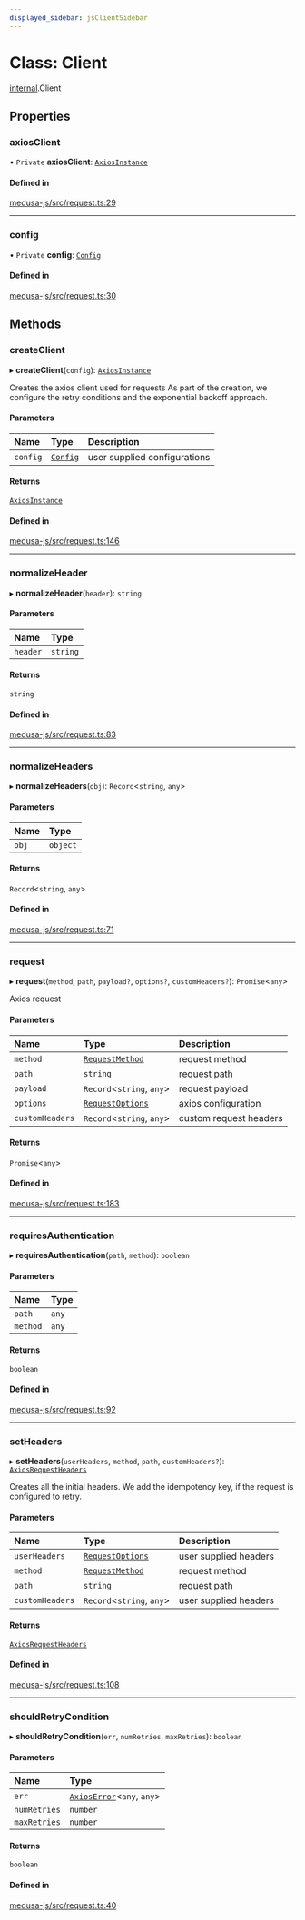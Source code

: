 ```yaml
---
displayed_sidebar: jsClientSidebar
---
```


# Class: Client

[internal](../modules/internal.md).Client

## Properties

### axiosClient

• `Private` **axiosClient**: [`AxiosInstance`](../interfaces/internal.AxiosInstance.md)

#### Defined in

[medusa-js/src/request.ts:29](https://github.com/medusajs/medusa/blob/e38dd7f6/packages/medusa-js/src/request.ts#L29)

___

### config

• `Private` **config**: [`Config`](../interfaces/internal.Config.md)

#### Defined in

[medusa-js/src/request.ts:30](https://github.com/medusajs/medusa/blob/e38dd7f6/packages/medusa-js/src/request.ts#L30)

## Methods

### createClient

▸ **createClient**(`config`): [`AxiosInstance`](../interfaces/internal.AxiosInstance.md)

Creates the axios client used for requests
As part of the creation, we configure the retry conditions
and the exponential backoff approach.

#### Parameters

| Name | Type | Description |
| :------ | :------ | :------ |
| `config` | [`Config`](../interfaces/internal.Config.md) | user supplied configurations |

#### Returns

[`AxiosInstance`](../interfaces/internal.AxiosInstance.md)

#### Defined in

[medusa-js/src/request.ts:146](https://github.com/medusajs/medusa/blob/e38dd7f6/packages/medusa-js/src/request.ts#L146)

___

### normalizeHeader

▸ **normalizeHeader**(`header`): `string`

#### Parameters

| Name | Type |
| :------ | :------ |
| `header` | `string` |

#### Returns

`string`

#### Defined in

[medusa-js/src/request.ts:83](https://github.com/medusajs/medusa/blob/e38dd7f6/packages/medusa-js/src/request.ts#L83)

___

### normalizeHeaders

▸ **normalizeHeaders**(`obj`): `Record`<`string`, `any`\>

#### Parameters

| Name | Type |
| :------ | :------ |
| `obj` | `object` |

#### Returns

`Record`<`string`, `any`\>

#### Defined in

[medusa-js/src/request.ts:71](https://github.com/medusajs/medusa/blob/e38dd7f6/packages/medusa-js/src/request.ts#L71)

___

### request

▸ **request**(`method`, `path`, `payload?`, `options?`, `customHeaders?`): `Promise`<`any`\>

Axios request

#### Parameters

| Name | Type | Description |
| :------ | :------ | :------ |
| `method` | [`RequestMethod`](../modules/internal.md#requestmethod) | request method |
| `path` | `string` | request path |
| `payload` | `Record`<`string`, `any`\> | request payload |
| `options` | [`RequestOptions`](../interfaces/internal.RequestOptions.md) | axios configuration |
| `customHeaders` | `Record`<`string`, `any`\> | custom request headers |

#### Returns

`Promise`<`any`\>

#### Defined in

[medusa-js/src/request.ts:183](https://github.com/medusajs/medusa/blob/e38dd7f6/packages/medusa-js/src/request.ts#L183)

___

### requiresAuthentication

▸ **requiresAuthentication**(`path`, `method`): `boolean`

#### Parameters

| Name | Type |
| :------ | :------ |
| `path` | `any` |
| `method` | `any` |

#### Returns

`boolean`

#### Defined in

[medusa-js/src/request.ts:92](https://github.com/medusajs/medusa/blob/e38dd7f6/packages/medusa-js/src/request.ts#L92)

___

### setHeaders

▸ **setHeaders**(`userHeaders`, `method`, `path`, `customHeaders?`): [`AxiosRequestHeaders`](../modules/internal.md#axiosrequestheaders)

Creates all the initial headers.
We add the idempotency key, if the request is configured to retry.

#### Parameters

| Name | Type | Description |
| :------ | :------ | :------ |
| `userHeaders` | [`RequestOptions`](../interfaces/internal.RequestOptions.md) | user supplied headers |
| `method` | [`RequestMethod`](../modules/internal.md#requestmethod) | request method |
| `path` | `string` | request path |
| `customHeaders` | `Record`<`string`, `any`\> | user supplied headers |

#### Returns

[`AxiosRequestHeaders`](../modules/internal.md#axiosrequestheaders)

#### Defined in

[medusa-js/src/request.ts:108](https://github.com/medusajs/medusa/blob/e38dd7f6/packages/medusa-js/src/request.ts#L108)

___

### shouldRetryCondition

▸ **shouldRetryCondition**(`err`, `numRetries`, `maxRetries`): `boolean`

#### Parameters

| Name | Type |
| :------ | :------ |
| `err` | [`AxiosError`](../interfaces/internal.AxiosError.md)<`any`, `any`\> |
| `numRetries` | `number` |
| `maxRetries` | `number` |

#### Returns

`boolean`

#### Defined in

[medusa-js/src/request.ts:40](https://github.com/medusajs/medusa/blob/e38dd7f6/packages/medusa-js/src/request.ts#L40)
